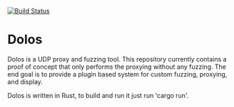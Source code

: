 [![Build Status](https://travis-ci.org/Azdle/dolos.svg)](https://travis-ci.org/Azdle/dolos)

# Dolos
Dolos is a UDP proxy and fuzzing tool. This repository currently contains a
proof of concept that only performs the proxying without any fuzzing. The end
goal is to provide a plugin based system for custom fuzzing, proxying, and
display.

Dolos is written in Rust, to build and run it just run 'cargo run'.
